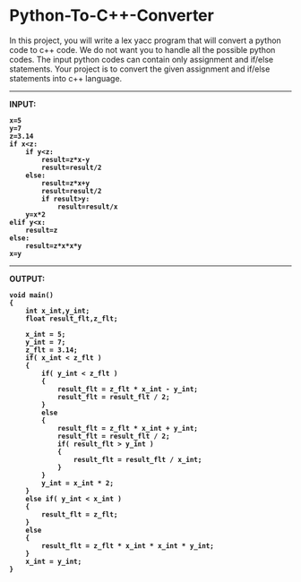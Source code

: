 # Python-To-C++-Converter
In this project, you will write a lex yacc program that will convert a python code to c++ code. We do not want you to handle all the possible python codes. The input python codes can contain only assignment and if/else statements. Your project is to convert the given assignment and if/else statements into c++ language.

<hr>

<b>INPUT:
```
x=5
y=7
z=3.14
if x<z:
	if y<z:
		result=z*x-y
		result=result/2
	else:
		result=z*x+y
		result=result/2
		if result>y:
			result=result/x
	y=x*2
elif y<x:
	result=z
else:
	result=z*x*x*y
x=y
```
<hr>
	  
<b>OUTPUT:

```
void main()
{
	int x_int,y_int;
	float result_flt,z_flt;

	x_int = 5;
	y_int = 7;
	z_flt = 3.14;
	if( x_int < z_flt )
	{
		if( y_int < z_flt )
		{
			result_flt = z_flt * x_int - y_int;
			result_flt = result_flt / 2;
		}
		else
		{
			result_flt = z_flt * x_int + y_int;
			result_flt = result_flt / 2;
			if( result_flt > y_int )
			{
				result_flt = result_flt / x_int;
			}
		}
		y_int = x_int * 2;
	}
	else if( y_int < x_int )
	{
		result_flt = z_flt;
	}
	else
	{
		result_flt = z_flt * x_int * x_int * y_int;
	}
	x_int = y_int;
}
```
